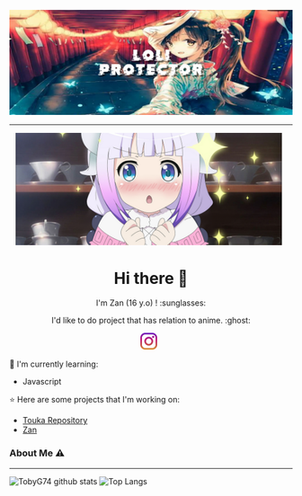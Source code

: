 [![ZAN GAMING](https://github.com/Zaan322/Zaan322/blob/main/Background.jpg)](https://github.com/Zaan322)

___

<p align='center'><a href="https://instagram.com/zanganzz_"><img height="200" src="https://github.com/Zaan322/Zaan322/blob/main/profile.jpg?raw=true"></a>&nbsp;&nbsp;</p>

<h1  align='center'> Hi there 👋 </h1>

<p align='center'>  I'm Zan (16 y.o) ! :sunglasses: </p>

<p align='center'> I'd like to do project that has relation to anime. :ghost: </p>

<p align='center'>
   <a href="https://instagram.com/zanganzz_"><img height="30" src="https://github.com/Zaan322/Zaan322/blob/main/instagram.jpg?raw=true"></a>&nbsp;&nbsp;
</P>

:page_with_curl: I'm currently learning:
- Javascript

:star: Here are some projects that I'm working on:
- [Touka Repository](https://github.com/Zaan322/s)
- [Zan](https://wa.me/6282291992581)

### About Me ⚠️
___

![TobyG74 github stats](https://github-readme-stats.vercel.app/api?username=Zaan322&layout=compact&theme=tokyonight)
![Top Langs](https://github-readme-stats.vercel.app/api/top-langs/?username=Zaan322&count_private=true&show_icons=true&theme=tokyonight)
<!--
**TobyG74/TobyG74** is a ✨ _special_ ✨ repository because its `README.md` (this file) appears on your GitHub profile.

Here are some ideas to get you started:

- 🔭 I’m currently working on ...
- 🌱 I’m currently learning ...
- 👯 I’m looking to collaborate on ...
- 🤔 I’m looking for help with ...
- 💬 Ask me about ...
- 📫 How to reach me: ...
- 😄 Pronouns: ...
- ⚡ Fun fact: ...
-->
